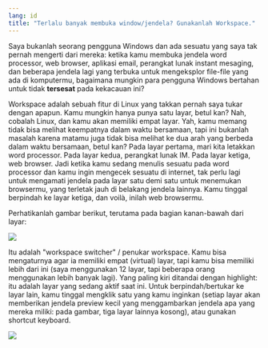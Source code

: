 ```yaml
---
lang: id
title: "Terlalu banyak membuka window/jendela? Gunakanlah Workspace."
---
```


Saya bukanlah seorang pengguna Windows dan ada sesuatu yang saya tak pernah mengerti dari mereka: ketika kamu membuka jendela word processor, web browser, aplikasi email, perangkat lunak instant mesaging, dan beberapa jendela lagi yang terbuka untuk mengeksplor file-file yang ada di komputermu, bagaimana mungkin para pengguna Windows bertahan untuk tidak <b>tersesat</b> pada kekacauan ini?

Workspace adalah sebuah fitur di Linux yang takkan pernah saya tukar dengan apapun. Kamu mungkin hanya punya satu layar, betul kan? Nah, cobalah Linux, dan kamu akan memiliki empat layar. Yah, kamu memang tidak bisa melihat keempatnya dalam waktu bersamaan, tapi ini bukanlah masalah karena matamu juga tidak bisa melihat ke dua arah yang berbeda dalam waktu bersamaan, betul kan? Pada layar pertama, mari kita letakkan word processor. Pada layar kedua, perangkat lunak IM. Pada layar ketiga, web browser. Jadi ketika kamu sedang menulis sesuatu pada word processor dan kamu ingin mengecek sesuatu di internet, tak perlu lagi untuk mengamati jendela pada layar satu demi satu untuk menemukan browsermu, yang terletak jauh di belakang jendela lainnya. Kamu tinggal berpindah ke layar ketiga, dan voilà, inilah web browsermu.

Perhatikanlah gambar berikut, terutama pada bagian kanan-bawah dari layar:

<img src="Images/workspaces.png" border="0"/>

Itu adalah "workspace switcher" / penukar workspace. Kamu bisa mengaturnya agar ia memiliki empat (virtual) layar, tapi kamu bisa memiliki lebih dari ini (saya menggunakan 12 layar, tapi beberapa orang menggunakan lebih banyak lagi). Yang paling kiri ditandai dengan highlight: itu adalah layar yang sedang aktif saat ini. Untuk berpindah/bertukar ke layar lain, kamu tinggal mengklik satu yang kamu inginkan (setiap layar akan memberikan jendela preview kecil yang menggambarkan jendela apa yang mereka miliki: pada gambar, tiga layar lainnya kosong), atau gunakan shortcut keyboard.

<img src="Images/workspaces_full.png" border="0"/>




